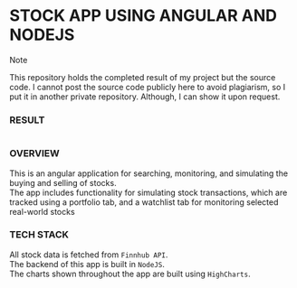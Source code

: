 # STOCK APP USING ANGULAR AND NODEJS



> [!NOTE]
> This repository holds the completed result of my project but the source code.
> I cannot post the source code publicly here to avoid plagiarism, so I put it in another private repository. Although, I can show it upon request.



### RESULT
![]()



### OVERVIEW

This is an angular application for searching, monitoring, and simulating the buying and selling of stocks.<br/>
The app includes functionality for simulating stock transactions, which are tracked using a portfolio tab, and a watchlist tab for monitoring selected real-world stocks



### TECH STACK

All stock data is fetched from `Finnhub API`.<br/>
The backend of this app is built in `NodeJS`.<br/>
The charts shown throughout the app are built using `HighCharts`.
